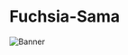 # Fuchsia-Sama</br>
![Banner](https://github.com/itexpert2572000/Fuchsia-Sama/blob/master/Shots/Untitled%20design.png)
